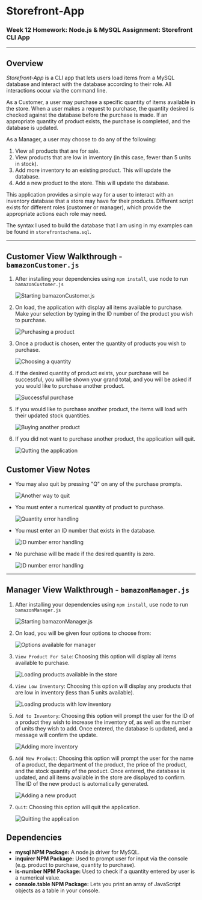 # Storefront-App
### Week 12 Homework: Node.js &amp; MySQL Assignment: Storefront CLI App

---
## Overview

*Storefront-App* is a CLI app that lets users load items from a MySQL database and interact with the database according to their role. All interactions occur via the command line.

As a Customer, a user may purchase a specific quantity of items available in the store. When a user makes a request to purchase, the quantity desired is checked against the database before the purchase is made. If an appropriate quantity of product exists, the purchase is completed, and the database is updated.

As a Manager, a user may choose to do any of the following:

1. View all products that are for sale.
2. View products that are low in inventory (in this case, fewer than 5 units in stock).
3. Add more inventory to an existing product. This will update the database.
4. Add a new product to the store. This will update the database.

This application provides a simple way for a user to interact with an inventory database that a store may have for their products. 
Different script exists for different roles (customer or manager), which provide the appropriate actions each role may need.

The syntax I used to build the database that I am using in my examples can be found in `storefrontschema.sql`.

---
## Customer View Walkthrough - `bamazonCustomer.js` 

1. After installing your dependencies using `npm install`, use node to run `bamazonCustomer.js`

	![Starting bamazonCustomer.js](images/01-bamazonCustomer.png)

2. On load, the application with display all items available to purchase. Make your selection by typing in the ID number of the product you wish to purchase.

	![Purchasing a product](images/02-bamazonCustomer.png)

3. Once a product is chosen, enter the quantity of products you wish to purchase.

	![Choosing a quantity](images/03-bamazonCustomer.png)

4. If the desired quantity of product exists, your purchase will be successful, you will be shown your grand total, and you will be asked if you would like to purchase another product.

	![Successful purchase](images/04-bamazonCustomer.png)

5. If you would like to purchase another product, the items will load with their updated stock quantities.

	![Buying another product](images/05-bamazonCustomer.png)

6. If you did not want to purchase another product, the application will quit.

	![Qutting the application](images/06-bamazonCustomer.png)

## Customer View Notes

* You may also quit by pressing "Q" on any of the purchase prompts.

	![Another way to quit](images/07-bamazonCustomer.png)

* You must enter a numerical quantity of product to purchase.

	![Quantity error handling](images/08-bamazonCustomer.png)

* You must enter an ID number that exists in the database.

	![ID number error handling](images/09-bamazonCustomer.png)

* No purchase will be made if the desired quantity is zero.

	![ID number error handling](images/10-bamazonCustomer.png)

---
## Manager View Walkthrough - `bamazonManager.js` 

1. After installing your dependencies using `npm install`, use node to run `bamazonManager.js`

	![Starting bamazonManager.js](images/01-bamazonManager.png)

2. On load, you will be given four options to choose from:

	![Options available for manager](images/02-bamazonManager.png)

3. `View Product For Sale`: Choosing this option will display all items available to purchase. 

	![Loading products available in the store](images/03-bamazonManager.gif)

4. `View Low Inventory`: Choosing this option will display any products that are low in inventory (less than 5 units available).
	
	![Loading products with low inventory](images/04-bamazonManager.gif)

5. `Add to Inventory`: Choosing this option will prompt the user for the ID of a product they wish to increase the inventory of, as well as the number of units they wish to add. Once entered, the database is updated, and a message will confirm the update.

	![Adding more inventory](images/05-bamazonManager.gif)

6. `Add New Product`: Choosing this option will prompt the user for the name of a product, the department of the product, the price of the product, and the stock quantity of the product. Once entered, the database is updated, and all items available in the store are displayed to confirm. The ID of the new product is automatically generated.

	![Adding a new product](images/06-bamazonManager.gif)

7. `Quit`: Choosing this option will quit the application.

	![Quitting the application](images/07-bamazonManager.gif)

## Dependencies
* **mysql NPM Package:** A node.js driver for MySQL.
* **inquirer NPM Package:** Used to prompt user for input via the console (e.g. product to purchase, quantity to purchase).
* **is-number NPM Package:** Used to check if a quantity entered by user is a numerical value.
* **console.table NPM Package:** Lets you print an array of JavaScript objects as a table in your console.

